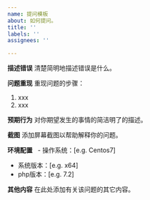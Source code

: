 ```yaml
---
name: 提问模板
about: 如何提问。
title: ''
labels: ''
assignees: ''

---
```


**描述错误**
清楚简明地描述错误是什么。

**问题重现**
重现问题的步骤：
1. xxx
2. xxx

**预期行为**
对你期望发生的事情的简洁明了的描述。

**截图**
添加屏幕截图以帮助解释你的问题。

**环境配置**
  - 操作系统：[e.g. Centos7]
  - 系统版本：[e.g. x64]
  - php版本：[e.g. 7.2]

**其他内容**
在此处添加有关该问题的其它内容。
